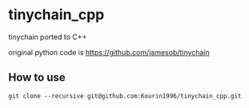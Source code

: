 # tinychain_cpp

tinychain ported to C++

original python code is
https://github.com/jamesob/tinychain

## How to use

```
git clone --recursive git@github.com:Kourin1996/tinychain_cpp.git
```
